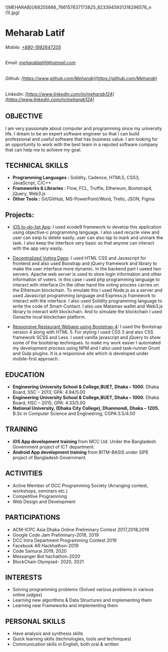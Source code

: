 ![MEHARAB](/68255666_766157637173825_8233945931318296576_n (1).jpg)
# **Meharab Latif**
###### _Mobile_: [+880-1992647205](+880-1992647205)
###### _Email_: [meharablatif@hotmail.com](meharablatif@hotmail.com)
###### _Github_: [https://www.github.com/Meharab](https://github.com/Meharab)
###### _Linkedin_: [https://www.linkedin.com/in/meharab124](https://www.linkedin.com/in/meharab124)



## OBJECTIVE
I am very passionate about computer and programming since my university life. I dream to be an expert software engineer so that I can build professional and useful software that has business value. I am looking for an opportunity to work with the best team in a reputed software company that can help me to achieve my goal.



## TECHNICAL SKILLS
* **Programming Languages :** Solidity, Cadence, HTML5, CSS3, JavaScript, C/C++
* **Frameworks & Libraries :** Flow, FCL, Truffle, Ethereum, Bootstrap4, jQuery, Web3.js
* **Other Tools :** Git/GitHub, MS-PowerPoint/Word, Trello, JSON, Figma



## Projects:
* [iOS to-do-list App](https://github.com/Meharab/iOS_To-Do-List_App):
I used xcode9 framework to develop this application using objective-c programming language. I also used recycle view and user can swip to delete easily. user can also tap 
to mark and unmark the task. I also keep the interface very basic so that anyone can interact with the app very easily.

* [Decentralized Voting Dapp](https://github.com/Meharab/Voting-Dapp):
I used HTML CSS and Javascript for frontend and also used Boostrap and jQuery framework and library to make the user interface more dynamic. In the backend part I useed two servers. Apache web server is used to store login information and other information of voters. in this case i used php programming language to interact with interface.On the other hand the voting process carries on the Ethereum blockchain. To emulate this i used Node.js as a server and used Javascript programming language and Express.js framework to interact with the interface. I also used Solidity programming language to write the code of Smart-Contact. I also use Matamax wallet and Web3.js library to interact with blockchain. And to simulate the blockchain I used Ganache local blockchain platform.

* [Responsive Restaurant Webapp using Bootstrap-4](https://github.com/Meharab/Restaurant-Webapp-using-Bootstrap-V4):
I used the Bootstrap version 4 along with HTML 5. For styling I used CSS 3 and also CSS framework SCSS and Less. I used vanilla javascript and jQuery to show some of the bootstrap techniques. to make my work easier I automated my development process using NPM and I also used task-runner Grunt and Gulp plugins. It is a responsive site which is developed under mobile-first approach.



## EDUCATION
* **Engineering University School & College,BUET, Dhaka – 1000.**
    Dhaka Board, SSC – 2013; GPA: 4.94/5.00
* **Engineering University School & College,BUET, Dhaka – 1000.**
    Dhaka Board, HSC – 2015; GPA: 4.33/5.00
* **National University, (Dhaka City College), Dhanmondi, Dhaka – 1205.** 
    B.Sc in Computer Science and Engineering; CGPA:3.5/4.00
    
    
    
## TRAINING
* **iOS App development training** 
    from MCC Ltd. Under the Bangladesh Government project of ICT department.
* **Android App development training** 
    from BITM-BASIS under SIPE project of Bangladesh Government.



## ACTIVITIES
* Active Member of DCC Programming Society (Arranging contest, workshops, seminars etc.)
* Competitive Programming
* Web Design and Development



## PARTICIPATIONS
* ACM-ICPC Asia Dhaka Online Preliminary Contest 2017,2018,2019
* Google Code Jam Preliminary-2018, 2019
* DCC Intra Department Programming Contest 2019
* Facebook AR Hackhathon-2019
* Code Samurai 2019, 2020
* Messanger Bot hachathon-2020
* BlockChain Olympiad- 2020, 2021



## INTERESTS
* Solving programming problems (Solved various problems in various online judges)
* Learning new algorithms & Data Structures and implementing them
* Learning new Frameworks and implementing them



## PERSONAL SKILLS 
* Have analysis and synthesis skills
* Quick learning skills (technologies, tools and techniques) 
* Communication skills in English, both oral & written
